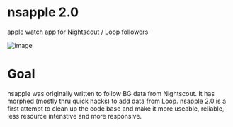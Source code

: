 # nsapple 2.0
apple watch app for Nightscout / Loop followers

![image](https://user-images.githubusercontent.com/8536751/58384219-51cd7580-7fad-11e9-9a76-5d462330e0d9.png)

# Goal
nsapple was originally written to follow BG data from Nightscout.  It has morphed (mostly thru quick hacks) to add data from Loop. nsapple 2.0 is a first attempt to clean up the code base and make it more useable, reliable, less resource intenstive and more responsive. 

